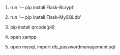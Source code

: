 1. run '-- pip install Flask-Bcrypt'

2. run '-- pip install Flask-MySQLdb'

3. pip install qrcode[pil]

3. open xampp

4. open mysql, import db_passwordmanagement.sql
